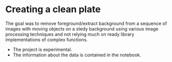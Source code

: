 # Creating a clean plate
The goal was to remove foreground/extract background from a sequence of images with moving objects on a stedy background using various image processing techniques and not relying much on ready library implementations of complex functions.

- The project is experimental. 
- The information about the data is contained in the notebook.
